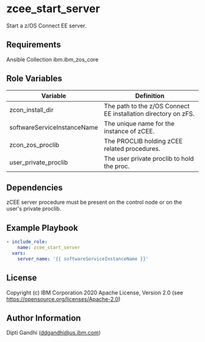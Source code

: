 zcee_start_server
=========

Start a z/OS Connect EE server.

Requirements
------------

Ansible Collection ibm.ibm_zos_core

Role Variables
--------------

| Variable                    | Definition                                                                                                                                                                                                                                                                                                                                                                                                                                                                                    |
| --------------------------- | --------------------------------------------------------------------------------------------------------------------------------------------------------------------------------------------------------------------------------------------------------------------------------------------------------------------------------------------------------------------------------------------------------------------------------------------------------------------------------------------- |
| zcon_install_dir            | The path to the z/OS Connect EE installation directory on zFS.                                                                                                                                                                                                                                                                                                                                                                                                                                |
| softwareServiceInstanceName | The unique name for the instance of zCEE.                                                                                                                                                                                                                                                                                                                                                                                                                                                         |
| zcon_zos_proclib            | The PROCLIB holding zCEE related procedures.                                                                                                                                                                                                                                                                                                                                                                                                           |
| user_private_proclib        | The user private proclib to hold the proc.                                                                                                                                                                                                                                                                                                                                                                                                                                       |


Dependencies
------------

zCEE server procedure must be present on the control node or on the user's private proclib.

Example Playbook
----------------

```yaml
- include_role:
    name: zcee_start_server
  vars:
    server_name: '{{ softwareServiceInstanceName }}'
```

License
-------

Copyright (c) IBM Corporation 2020 Apache License, Version 2.0 (see https://opensource.org/licenses/Apache-2.0)

Author Information
------------------

Dipti Gandhi (ddgandhi@us.ibm.com)
